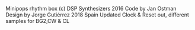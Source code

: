 Minipops rhythm box (c) DSP Synthesizers 2016
Code by Jan Ostman
Design by Jorge Gutiérrez 2018 Spain
Updated Clock & Reset out, different samples for BG2,CW & CL
